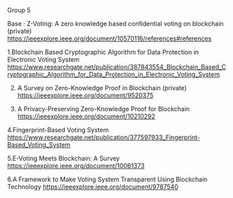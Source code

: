 Group 5

Base : Z-Voting: A zero knowledge based confidential voting on blockchain (private)
https://ieeexplore.ieee.org/document/10570116/references#references

1.Blockchain Based Cryptographic Algorithm for Data Protection in Electronic Voting System 
https://www.researchgate.net/publication/387843554_Blockchain_Based_Cryptographic_Algorithm_for_Data_Protection_in_Electronic_Voting_System

2. A Survey on Zero-Knowledge Proof in Blockchain (private)
https://ieeexplore.ieee.org/document/9520375

3. A Privacy-Preserving Zero-Knowledge Proof for Blockchain
https://ieeexplore.ieee.org/document/10210292

4.Fingerprint-Based Voting System
https://www.researchgate.net/publication/377597933_Fingerprint-Based_Voting_System

5.E-Voting Meets Blockchain: A Survey
https://ieeexplore.ieee.org/document/10061373

 6.A Framework to Make Voting System Transparent Using Blockchain Technology
 https://ieeexplore.ieee.org/document/9787540

